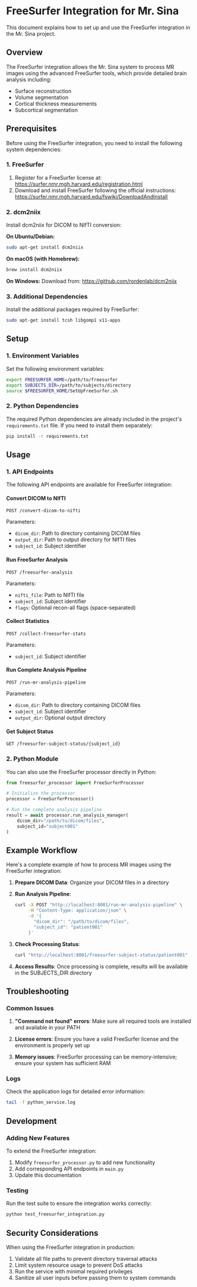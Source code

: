# FreeSurfer Integration for Mr. Sina

This document explains how to set up and use the FreeSurfer integration in the Mr. Sina project.

## Overview

The FreeSurfer integration allows the Mr. Sina system to process MR images using the advanced FreeSurfer tools, which provide detailed brain analysis including:

- Surface reconstruction
- Volume segmentation
- Cortical thickness measurements
- Subcortical segmentation

## Prerequisites

Before using the FreeSurfer integration, you need to install the following system dependencies:

### 1. FreeSurfer

1. Register for a FreeSurfer license at: https://surfer.nmr.mgh.harvard.edu/registration.html
2. Download and install FreeSurfer following the official instructions: https://surfer.nmr.mgh.harvard.edu/fswiki/DownloadAndInstall

### 2. dcm2niix

Install dcm2niix for DICOM to NIfTI conversion:

**On Ubuntu/Debian:**
```bash
sudo apt-get install dcm2niix
```

**On macOS (with Homebrew):**
```bash
brew install dcm2niix
```

**On Windows:**
Download from: https://github.com/rordenlab/dcm2niix

### 3. Additional Dependencies

Install the additional packages required by FreeSurfer:

```bash
sudo apt-get install tcsh libgomp1 x11-apps
```

## Setup

### 1. Environment Variables

Set the following environment variables:

```bash
export FREESURFER_HOME=/path/to/freesurfer
export SUBJECTS_DIR=/path/to/subjects/directory
source $FREESURFER_HOME/SetUpFreeSurfer.sh
```

### 2. Python Dependencies

The required Python dependencies are already included in the project's `requirements.txt` file. If you need to install them separately:

```bash
pip install -r requirements.txt
```

## Usage

### 1. API Endpoints

The following API endpoints are available for FreeSurfer integration:

#### Convert DICOM to NIfTI
```
POST /convert-dicom-to-nifti
```
Parameters:
- `dicom_dir`: Path to directory containing DICOM files
- `output_dir`: Path to output directory for NIfTI files
- `subject_id`: Subject identifier

#### Run FreeSurfer Analysis
```
POST /freesurfer-analysis
```
Parameters:
- `nifti_file`: Path to NIfTI file
- `subject_id`: Subject identifier
- `flags`: Optional recon-all flags (space-separated)

#### Collect Statistics
```
POST /collect-freesurfer-stats
```
Parameters:
- `subject_id`: Subject identifier

#### Run Complete Analysis Pipeline
```
POST /run-mr-analysis-pipeline
```
Parameters:
- `dicom_dir`: Path to directory containing DICOM files
- `subject_id`: Subject identifier
- `output_dir`: Optional output directory

#### Get Subject Status
```
GET /freesurfer-subject-status/{subject_id}
```

### 2. Python Module

You can also use the FreeSurfer processor directly in Python:

```python
from freesurfer_processor import FreeSurferProcessor

# Initialize the processor
processor = FreeSurferProcessor()

# Run the complete analysis pipeline
result = await processor.run_analysis_manager(
    dicom_dir="/path/to/dicom/files",
    subject_id="subject001"
)
```

## Example Workflow

Here's a complete example of how to process MR images using the FreeSurfer integration:

1. **Prepare DICOM Data**: Organize your DICOM files in a directory

2. **Run Analysis Pipeline**:
   ```bash
   curl -X POST "http://localhost:8001/run-mr-analysis-pipeline" \
        -H "Content-Type: application/json" \
        -d '{
          "dicom_dir": "/path/to/dicom/files",
          "subject_id": "patient001"
        }'
   ```

3. **Check Processing Status**:
   ```bash
   curl "http://localhost:8001/freesurfer-subject-status/patient001"
   ```

4. **Access Results**: Once processing is complete, results will be available in the SUBJECTS_DIR directory

## Troubleshooting

### Common Issues

1. **"Command not found" errors**: Make sure all required tools are installed and available in your PATH

2. **License errors**: Ensure you have a valid FreeSurfer license and the environment is properly set up

3. **Memory issues**: FreeSurfer processing can be memory-intensive; ensure your system has sufficient RAM

### Logs

Check the application logs for detailed error information:
```bash
tail -f python_service.log
```

## Development

### Adding New Features

To extend the FreeSurfer integration:

1. Modify `freesurfer_processor.py` to add new functionality
2. Add corresponding API endpoints in `main.py`
3. Update this documentation

### Testing

Run the test suite to ensure the integration works correctly:
```bash
python test_freesurfer_integration.py
```

## Security Considerations

When using the FreeSurfer integration in production:

1. Validate all file paths to prevent directory traversal attacks
2. Limit system resource usage to prevent DoS attacks
3. Run the service with minimal required privileges
4. Sanitize all user inputs before passing them to system commands